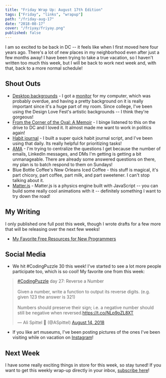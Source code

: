 ```yaml
---
title: "Friday Wrap Up: August 17th Edition"
tags: ["Friday", "links", "wrapup"]
path: "/friday-aug-17"
date: "2018-08-17"
cover: "/friyay/friyay.png"
published: false
---
```

I am so excited to be back in DC -- it feels like when I first moved here four years ago. There's a lot of new places in my neighborhood even after just a few months away! I have been trying to take a true vacation, so I haven't written too much this week, but I will be back to work next week and, with that, back to a more normal schedule!

## Shout Outs

* [Desktop backgrounds](http://www.designlovefest.com/category/downloads/) - I got a [monitor](https://www.amazon.com/gp/product/B0099XBO5E?ie=UTF8) for my computer, which was probably overdue, and having a pretty background on it is really important since it's a huge part of my room. Since college, I've been using the Design Love Fest's artistic backgrounds -- I think they're gorgeous!
* [From the Corner of the Oval: A Memoir](https://www.amazon.com/Corner-Oval-Memoir-Beck-Dorey-Stein/dp/0525509127) - I binge listened to this on the drive to DC and I loved it. It almost made me want to work in politics again!
* [Habit journal](https://github.com/aspittel/intention-journal) - I built a super quick habit journal script, and I've been using that daily. Its really helpful for prioritizing tasks!
* [AMA](https://github.com/aspittel/ama) - I'm trying to centralize the questions I get because the number of emails, LinkedIn messages, and DMs I'm getting is getting a bit unmanageable. There are already some answered questions on there, my plan is to batch respond to them on Sundays!
* Blue Bottle Coffee's New Orleans Iced Coffee - this stuff is magical, it's part chicory, part coffee, part milk, and part sweetener. I can't stop talking about it.
* [Matter.js](http://brm.io/matter-js/) - Matter.js is a physics engine built with JavaScript -- you can build some really cool animations with it -- definitely something I want to try down the road!

## My Writing

I only published one full post this week, though I wrote drafts for a few more that will be releasing over the next few weeks!

* [My Favorite Free Resources for New Programmers](https://zen-of-programming.com/favorite-free-resources)

## Social Media

* We hit #CodingPuzzle 30 this week! I've started to see a lot more people participate too, which is so cool! My favorite one from this week: 

<blockquote class="twitter-tweet" data-partner="tweetdeck"><p lang="en" dir="ltr"><a href="https://twitter.com/hashtag/CodingPuzzle?src=hash&amp;ref_src=twsrc%5Etfw">#CodingPuzzle</a> day 27: Reverse a Number<br><br>Given a number, write a function to output its reverse digits. (e.g. given 123 the answer is 321)<br><br>Numbers should preserve their sign; i.e. a negative number should still be negative when reversed.<a href="https://t.co/NLp9oZL8XT">https://t.co/NLp9oZL8XT</a></p>&mdash; Ali Spittel 💁 (@ASpittel) <a href="https://twitter.com/ASpittel/status/1029411249598222336?ref_src=twsrc%5Etfw">August 14, 2018</a></blockquote>
<script async src="https://platform.twitter.com/widgets.js" charset="utf-8"></script>

* If you like art museums, I've been posting pictures of the ones I've been visiting while on vacation on [Instagram](https://www.instagram.com/ali_writes_code/)!

## Next Week

I have some really exciting things in store for this week, so stay tuned! If you want to get this weekly wrap-up directly in your inbox, [subscribe here](https://tinyletter.com/ali_writes_code)!

